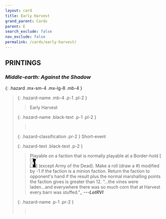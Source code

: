 ```yaml
---
layout: card
title: Early Harvest
grand_parent: Cards
parent: E
search_exclude: false
nav_exclude: false
permalink: /cards/early-harvest/
---
```


## PRINTINGS


### _Middle-earth: Against the Shadow_

{: .hazard .mx-sm-4 .mx-lg-8 .mb-4 }
> {: .hazard-name .mb-4 .p-1 .pl-2 }
> > <div class="hazard-mp"></div>
> > <div class="card-name">Early Harvest</div>
>
> {: .hazard-name .black-text .p-1 .pl-2 }
> > &nbsp;
>
> {: .hazard-classification .pr-2 }
> Short-event
>
> {: .hazard-text .black-text .p-2 }
> > Playable on a faction that is normally playable at a Border-hold \[![](/assets/images/border-hold.svg)] (except Army of the Dead). Make a roll (draw a #) modified by -1 if the faction is a minion faction. Return the faction to opponent's hand if the result plus the normal marshalling points the faction gives is greater than 12.   “...the vines were laden...and everywhere there was so much corn that at Harvest every barn was stuffed."_ ***---&NoBreak;LotRVI*** 
>
> {: .hazard-name .p-1 .pr-2 }
> > <div class="card-shield"></div>
> > <div class="card-corruption">&nbsp;</div>
